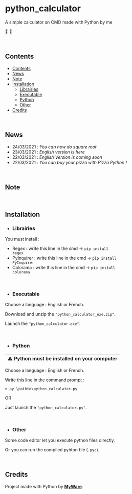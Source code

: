 # python_calculator
A simple calculator on CMD made with Python by me

🐍 🧮

<br>

Contents
----------------

- <a href="https://github.com/MyWare386/python_calculator#contents">Contents</a>
- <a href="https://github.com/MyWare386/python_calculator#news">News</a>
- <a href="https://github.com/MyWare386/python_calculator#note">Note</a>
- <a href="https://github.com/MyWare386/python_calculator#installation">Installation</a>
  - <a href="https://github.com/MyWare386/python_calculator#librairies">Librairies</a>
  - <a href="https://github.com/MyWare386/python_calculator#executable">Executable</a>
  - <a href="https://github.com/MyWare386/python_calculator#python">Python</a>
  - <a href="https://github.com/MyWare386/python_calculator#other">Other</a>
- <a href="https://github.com/MyWare386/python_calculator#credits">Credits</a>

<br>

News
----------------

- 24/03/2021 : _You can now do square root_
- 23/03/2021 : _English version is here_
- 22/03/2021 : _English Version is coming soon_
- 22/03/2021 : _You can buy your pizza with Pizza Python !_

<br>

Note
---------------

<br>

Installation
----------------

- <h3>Librairies</h3>

You must install :

  - Regex : write this line in the cmd -> <code>pip install regex</code>
  - PyInquirer : write this line in the cmd -> <code>pip install PyInquirer</code>
  - Colorama : write this line in the cmd -> <code>pip install colorama</code>

<br>

- <h3>Executable</h3>

Choose a language : English or French.

Download and unzip the <code>"python_calculator_exe.zip"</code>.

Launch the <code>"python_calculator.exe"</code>.

<br>

- <h3>Python</h3>

| ⚠️ Python must be installed on your computer
|---

Choose a language : English or French.

Write this line in the command prompt :

    > py \pathto\python_calculator.py

OR

Just launch the <code>"python_calculator.py"</code>.

<br>

- <h3>Other</h3>

Some code editor let you execute python files directly.

Or you can run the compiled pyhton file (<code>.pyc</code>).

<br>

Credits
--------------------------------

Project made with Python by <a href="https://myware386.github.io/myware-website/">**MyWare**</a>.
